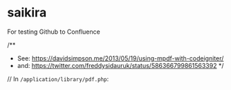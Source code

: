 # saikira
For testing Github to Confluence

/**
 * See: https://davidsimpson.me/2013/05/19/using-mpdf-with-codeigniter/
 * and: https://twitter.com/freddysidauruk/status/586366799861563392
 */
 
 
// In `/application/library/pdf.php`:

<?php if (!defined('BASEPATH')) exit('No direct script access allowed');
 
class pdf {
    
    function pdf()
    {
        $CI = & get_instance();
        log_message('Debug', 'mPDF class is loaded.');
    }
 
    function load($params=NULL)
    {
        include_once APPPATH.'/third_party/mpdf/mpdf.php';
         
        if ($params == NULL)
        {
          // check the number of parameters here: http://mpdf1.com/manual/index.php?tid=184
          $params = array("en-GB-x", "A4", "", "", 10, 10, 10, 10, 6, 3, NULL);         
        }
